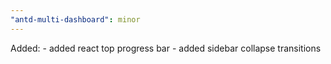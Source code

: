 ```yaml
---
"antd-multi-dashboard": minor
---
```


Added: - added react top progress bar - added sidebar collapse transitions
